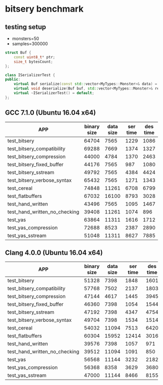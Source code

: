 # bitsery benchmark

## testing setup

* monsters=50
* samples=300000

```cpp
struct Buf {
    const uint8_t* ptr;
    size_t bytesCount;
};

class ISerializerTest {
public:
    virtual Buf serialize(const std::vector<MyTypes::Monster>& data) = 0;
    virtual void deserialize(Buf buf, std::vector<MyTypes::Monster>& res) = 0;
    virtual ~ISerializerTest() = default;
};
```

## GCC 7.1.0 (Ubuntu 16.04 x64)
| APP                           | binary size | data size | ser time | des time |
|-------------------------------|-------------|-----------|----------|----------|
| test_bitsery                  | 64704       | 7565      | 1229     | 1086     |
| test_bitsery_compatibility    | 69288       | 7669      | 1374     | 1327     |
| test_bitsery_compression      | 44000       | 4784      | 1370     | 2463     |
| test_bitsery_fixed_buffer     | 44176       | 7565      | 987      | 1080     |
| test_bitsery_sstream          | 49792       | 7565      | 4384     | 4424     |
| test_bitsery_verbose_syntax   | 65432       | 7565      | 1271     | 1343     |
| test_cereal                   | 74848       | 11261     | 6708     | 6799     |
| test_flatbuffers              | 67032       | 16100     | 8793     | 3028     |
| test_hand_written             | 43496       | 7565      | 1095     | 1467     |
| test_hand_written_no_checking | 39408       | 11261     | 1074     | 896      |
| test_yas                      | 63864       | 11311     | 1616     | 1712     |
| test_yas_compression          | 72688       | 8523      | 2387     | 2890     |
| test_yas_sstream              | 51048       | 11311     | 8627     | 7885     |

## Clang 4.0.0 (Ubuntu 16.04 x64)

| APP                           | binary size | data size | ser time | des time |
|-------------------------------|-------------|-----------|----------|----------|
| test_bitsery                  | 51328       | 7398      | 1848     | 1601     |
| test_bitsery_compatibility    | 57768       | 7502      | 2137     | 1803     |
| test_bitsery_compression      | 47144       | 4617      | 1445     | 3945     |
| test_bitsery_fixed_buffer     | 46360       | 7398      | 1054     | 1544     |
| test_bitsery_sstream          | 47192       | 7398      | 4347     | 4754     |
| test_bitsery_verbose_syntax   | 49704       | 7398      | 1534     | 1514     |
| test_cereal                   | 54032       | 11094     | 7513     | 6420     |
| test_flatbuffers              | 60304       | 15952     | 12414    | 3016     |
| test_hand_written             | 39576       | 7398      | 1057     | 971      |
| test_hand_written_no_checking | 39512       | 11094     | 1091     | 850      |
| test_yas                      | 56568       | 11144     | 3232     | 2182     |
| test_yas_compression          | 56368       | 8358      | 3629     | 3680     |
| test_yas_sstream              | 47000       | 11144     | 8466     | 8155     |
